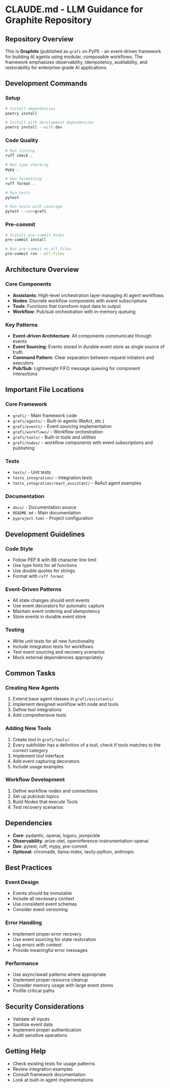 # CLAUDE.md - LLM Guidance for Graphite Repository

## Repository Overview
This is **Graphite** (published as `grafi` on PyPI) - an event-driven framework for building AI agents using modular, composable workflows. The framework emphasizes observability, idempotency, auditability, and restorability for enterprise-grade AI applications.

## Development Commands

### Setup
```bash
# Install dependencies
poetry install

# Install with development dependencies
poetry install --with dev
```

### Code Quality
```bash
# Run linting
ruff check .

# Run type checking
mypy .

# Run formatting
ruff format .

# Run tests
pytest

# Run tests with coverage
pytest --cov=grafi
```

### Pre-commit
```bash
# Install pre-commit hooks
pre-commit install

# Run pre-commit on all files
pre-commit run --all-files
```

## Architecture Overview

### Core Components
- **Assistants**: High-level orchestration layer managing AI agent workflows
- **Nodes**: Discrete workflow components with event subscriptions
- **Tools**: Functions that transform input data to output
- **Workflow**: Pub/sub orchestration with in-memory queuing

### Key Patterns
- **Event-driven Architecture**: All components communicate through events
- **Event Sourcing**: Events stored in durable event store as single source of truth
- **Command Pattern**: Clear separation between request initiators and executors
- **Pub/Sub**: Lightweight FIFO message queuing for component interactions

## Important File Locations

### Core Framework
- `grafi/` - Main framework code
- `grafi/agents/` - Built-in agents (ReAct, etc.)
- `grafi/events/` - Event sourcing implementation
- `grafi/workflows/` - Workflow orchestration
- `grafi/tools/` - Built-in tools and utilities
- `grafi/nodes/` - workflow components with event subscriptions and publishing

### Tests
- `tests/` - Unit tests
- `tests_integration/` - Integration tests
- `tests_integration/react_assistant/` - ReAct agent examples

### Documentation
- `docs/` - Documentation source
- `README.md` - Main documentation
- `pyproject.toml` - Project configuration

## Development Guidelines

### Code Style
- Follow PEP 8 with 88 character line limit
- Use type hints for all functions
- Use double quotes for strings
- Format with `ruff format`

### Event-Driven Patterns
- All state changes should emit events
- Use event decorators for automatic capture
- Maintain event ordering and idempotency
- Store events in durable event store

### Testing
- Write unit tests for all new functionality
- Include integration tests for workflows
- Test event sourcing and recovery scenarios
- Mock external dependencies appropriately

## Common Tasks

### Creating New Agents
1. Extend base agent classes in `grafi/assistants/`
2. implement designed workflow with node and tools
3. Define tool integrations
4. Add comprehensive tests

### Adding New Tools
1. Create tool in `grafi/tools/`
2. Every subfolder has a definition of a tool, check if tools matches to the correct category
2. Implement tool interface
3. Add event capturing decorators
4. Include usage examples

### Workflow Development
1. Define workflow nodes and connections
2. Set up pub/sub topics
3. Build Nodes that execute Tools
4. Test recovery scenarios

## Dependencies
- **Core**: pydantic, openai, loguru, jsonpickle
- **Observability**: arize-otel, openinference-instrumentation-openai
- **Dev**: pytest, ruff, mypy, pre-commit
- **Optional**: chromadb, llama-index, tavily-python, anthropic

## Best Practices

### Event Design
- Events should be immutable
- Include all necessary context
- Use consistent event schemas
- Consider event versioning

### Error Handling
- Implement proper error recovery
- Use event sourcing for state restoration
- Log errors with context
- Provide meaningful error messages

### Performance
- Use async/await patterns where appropriate
- Implement proper resource cleanup
- Consider memory usage with large event stores
- Profile critical paths

## Security Considerations
- Validate all inputs
- Sanitize event data
- Implement proper authentication
- Audit sensitive operations

## Getting Help
- Check existing tests for usage patterns
- Review integration examples
- Consult framework documentation
- Look at built-in agent implementations
